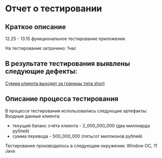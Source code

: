 # Отчет о тестировании 

## Краткое описание
12.25 - 13.15 функциональное тестирование приложения.

На тестирование затрачено: 1час

## В результате тестирования выявлены следующие дефекты:

[Cумма клиента выходит за границы типа short](https://github.com/LanaBondareva/1.2.Money-transfer/issues/new)

## Описание процесса тестирования
В процессе тестирования использовались следующие артефакты:
Входные данные клиента:
* текущий баланс счёта клиента - 2_000_000_000 (два миллиарда рублей)
* сумма перевода - 500_000_000 (пятьсот миллионов рублей)

Тестирование производилось в следующем окружении: Window ОС, 11 Java
